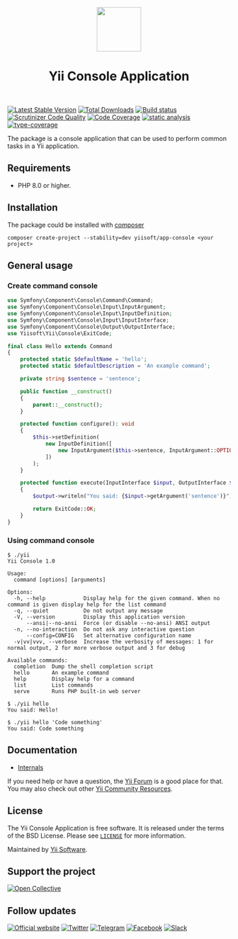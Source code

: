 <p align="center">
    <a href="https://github.com/yiisoft" target="_blank">
        <img src="https://yiisoft.github.io/docs/images/yii_logo.svg" height="100px">
    </a>
    <h1 align="center">Yii Console Application</h1>
    <br>
</p>

[![Latest Stable Version](https://poser.pugx.org/yiisoft/app-console/v/stable.png)](https://packagist.org/packages/yiisoft/app-console)
[![Total Downloads](https://poser.pugx.org/yiisoft/app-console/downloads.png)](https://packagist.org/packages/yiisoft/app-console)
[![Build status](https://github.com/yiisoft/app-console/workflows/build/badge.svg)](https://github.com/yiisoft/app-console/actions?query=workflow%3Abuild)
[![Scrutinizer Code Quality](https://scrutinizer-ci.com/g/yiisoft/app-console/badges/quality-score.png?b=master)](https://scrutinizer-ci.com/g/yiisoft/app-console/?branch=master)
[![Code Coverage](https://scrutinizer-ci.com/g/yiisoft/app-console/badges/coverage.png?b=master)](https://scrutinizer-ci.com/g/yiisoft/app-console/?branch=master)
[![static analysis](https://github.com/yiisoft/app-console/workflows/static%20analysis/badge.svg)](https://github.com/yiisoft/app-console/actions?query=workflow%3A%22static+analysis%22)
[![type-coverage](https://shepherd.dev/github/yiisoft/app-console/coverage.svg)](https://shepherd.dev/github/yiisoft/app-console)

The package is a console application that can be used to perform common tasks in a Yii application.

## Requirements

- PHP 8.0 or higher.

## Installation

The package could be installed with [composer](https://getcomposer.org/download/)

```shell
composer create-project --stability=dev yiisoft/app-console <your project>
```

## General usage

### Create command console

```php
use Symfony\Component\Console\Command\Command;
use Symfony\Component\Console\Input\InputArgument;
use Symfony\Component\Console\Input\InputDefinition;
use Symfony\Component\Console\Input\InputInterface;
use Symfony\Component\Console\Output\OutputInterface;
use Yiisoft\Yii\Console\ExitCode;

final class Hello extends Command
{
    protected static $defaultName = 'hello';
    protected static $defaultDescription = 'An example command';

    private string $sentence = 'sentence';

    public function __construct()
    {
        parent::__construct();
    }

    protected function configure(): void
    {
        $this->setDefinition(
            new InputDefinition([
                new InputArgument($this->sentence, InputArgument::OPTIONAL, 'Sentence to say.', 'Hello!'),
            ])
        );
    }

    protected function execute(InputInterface $input, OutputInterface $output): int
    {
        $output->writeln("You said: {$input->getArgument('sentence')}");

        return ExitCode::OK;
    }
}
```

### Using command console

```shell
$ ./yii
Yii Console 1.0

Usage:
  command [options] [arguments]

Options:
  -h, --help            Display help for the given command. When no command is given display help for the list command
  -q, --quiet           Do not output any message
  -V, --version         Display this application version
      --ansi|--no-ansi  Force (or disable --no-ansi) ANSI output
  -n, --no-interaction  Do not ask any interactive question
      --config=CONFIG   Set alternative configuration name
  -v|vv|vvv, --verbose  Increase the verbosity of messages: 1 for normal output, 2 for more verbose output and 3 for debug

Available commands:
  completion  Dump the shell completion script
  hello       An example command
  help        Display help for a command
  list        List commands
  serve       Runs PHP built-in web server
```

```shell
$ ./yii hello
You said: Hello!

$ ./yii hello 'Code something'
You said: Code something
```

## Documentation

- [Internals](docs/internals.md)

If you need help or have a question, the [Yii Forum](https://forum.yiiframework.com/c/yii-3-0/63) is a good place for that.
You may also check out other [Yii Community Resources](https://www.yiiframework.com/community).

## License

The Yii Console Application is free software. It is released under the terms of the BSD License.
Please see [`LICENSE`](./LICENSE.md) for more information.

Maintained by [Yii Software](https://www.yiiframework.com/).

## Support the project

[![Open Collective](https://img.shields.io/badge/Open%20Collective-sponsor-7eadf1?logo=open%20collective&logoColor=7eadf1&labelColor=555555)](https://opencollective.com/yiisoft)

## Follow updates

[![Official website](https://img.shields.io/badge/Powered_by-Yii_Framework-green.svg?style=flat)](https://www.yiiframework.com/)
[![Twitter](https://img.shields.io/badge/twitter-follow-1DA1F2?logo=twitter&logoColor=1DA1F2&labelColor=555555?style=flat)](https://twitter.com/yiiframework)
[![Telegram](https://img.shields.io/badge/telegram-join-1DA1F2?style=flat&logo=telegram)](https://t.me/yii3en)
[![Facebook](https://img.shields.io/badge/facebook-join-1DA1F2?style=flat&logo=facebook&logoColor=ffffff)](https://www.facebook.com/groups/yiitalk)
[![Slack](https://img.shields.io/badge/slack-join-1DA1F2?style=flat&logo=slack)](https://yiiframework.com/go/slack)
